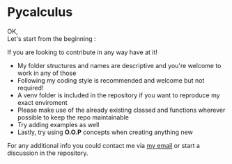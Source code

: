 <html>
<head>
</head>
    <body>
        <h1>
            Pycalculus
        </h1>
        <p>
            OK, <br> Let's start from the beginning :
        </p>
        <p>
            If you are looking to contribute in any way have at it!<br>
            <ul>
                <li>
                    My folder structures and names are descriptive and you're welcome to work in any of those
                </li>
                <li>
                    Following my coding style is recommended and welcome but not required!
                </li>
                <li>
                    A venv folder is included in the repository if you want to reproduce my exact enviroment
                </li>
                <li>
                    Please make use of the already existing classed and functions wherever possible to keep the repo maintainable
                </li>
                <li>
                    Try adding examples as well
                 </li>
                <li>
                    Lastly, try using <b>O.O.P</b> concepts when creating anything new
                </li>
            </ul>
        For any additional info you could contact me via <a href="mailto:kravdevmail@gmail.com">my email</a> or start a discussion in the repository.
        </p>
</body>
</html>
